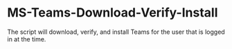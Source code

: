 # MS-Teams-Download-Verify-Install
The script will download, verify, and install Teams for the user that is logged in at the time.
